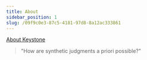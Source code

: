 ```yaml
---
title: About
sidebar_position: 1
slug: /09f9c0e3-87c5-4181-97d8-8a12ac333861
---
```




[About Keystone](/about-about-keystone)


> "How are synthetic judgments a priori possible?"

